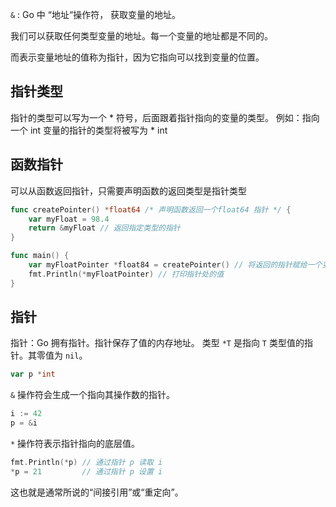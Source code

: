 `&` : Go 中 “地址“操作符， 获取变量的地址。

我们可以获取任何类型变量的地址。每一个变量的地址都是不同的。

而表示变量地址的值称为指针，因为它指向可以找到变量的位置。

## 指针类型
指针的类型可以写为一个 * 符号，后面跟着指针指向的变量的类型。
例如：指向一个 int 变量的指针的类型将被写为 * int

## 函数指针
可以从函数返回指针，只需要声明函数的返回类型是指针类型
```go
func createPointer() *float64 /* 声明函数返回一个float64 指针 */ {
	var myFloat = 98.4
	return &myFloat // 返回指定类型的指针
}

func main() {
	var myFloatPointer *float84 = createPointer() // 将返回的指针赋给一个变量
	fmt.Println(*myFloatPointer) // 打印指针处的值
}


```

## 指针
指针：Go 拥有指针。指针保存了值的内存地址。
类型 `*T` 是指向 `T` 类型值的指针。其零值为 `nil`。

```go
var p *int
```

`&` 操作符会生成一个指向其操作数的指针。

```go
i := 42
p = &i
```


`*` 操作符表示指针指向的底层值。

```go
fmt.Println(*p) // 通过指针 p 读取 i
*p = 21         // 通过指针 p 设置 i
```

这也就是通常所说的“间接引用”或“重定向”。